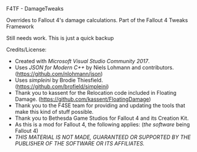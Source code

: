 F4TF - DamageTweaks

Overrides to Fallout 4's damage calculations. Part of the Fallout 4 Tweaks Framework

Still needs work. This is just a quick backup

  
Credits/License:

- Created with *Microsoft Visual Studio Community 2017*.
- Uses *JSON for Modern C++* by Niels Lohmann and contributors. (https://github.com/nlohmann/json)
- Uses *simpleini* by Brodie Thiesfield. (https://github.com/brofield/simpleini)
- Thank you to kassent for the Relocation code included in Floating Damage. (https://github.com/kassent/FloatingDamage)
- Thank you to the F4SE team for providing and updating the tools that make this kind of stuff possible.
- Thank you to Bethesda Game Studios for Fallout 4 and its Creation Kit.
- As this is a mod for Fallout 4, the following applies: (*the software* being Fallout 4)
- *THIS MATERIAL IS NOT MADE, GUARANTEED OR SUPPORTED BY THE PUBLISHER OF THE SOFTWARE OR ITS AFFILIATES.*
